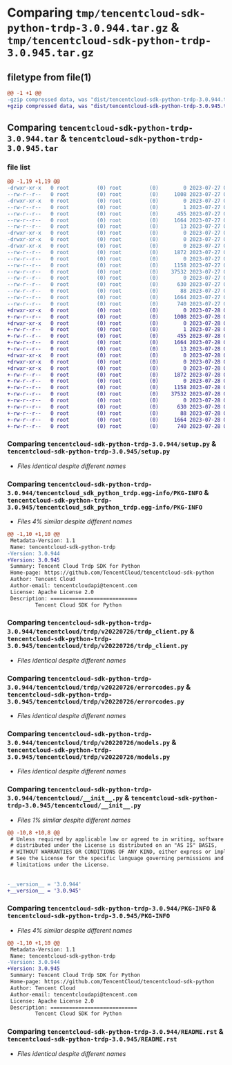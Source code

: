 # Comparing `tmp/tencentcloud-sdk-python-trdp-3.0.944.tar.gz` & `tmp/tencentcloud-sdk-python-trdp-3.0.945.tar.gz`

## filetype from file(1)

```diff
@@ -1 +1 @@
-gzip compressed data, was "dist/tencentcloud-sdk-python-trdp-3.0.944.tar", last modified: Thu Jul 27 02:26:30 2023, max compression
+gzip compressed data, was "dist/tencentcloud-sdk-python-trdp-3.0.945.tar", last modified: Fri Jul 28 00:38:23 2023, max compression
```

## Comparing `tencentcloud-sdk-python-trdp-3.0.944.tar` & `tencentcloud-sdk-python-trdp-3.0.945.tar`

### file list

```diff
@@ -1,19 +1,19 @@
-drwxr-xr-x   0 root         (0) root         (0)        0 2023-07-27 02:26:30.000000 tencentcloud-sdk-python-trdp-3.0.944/
--rw-r--r--   0 root         (0) root         (0)     1008 2023-07-27 02:26:30.000000 tencentcloud-sdk-python-trdp-3.0.944/setup.py
-drwxr-xr-x   0 root         (0) root         (0)        0 2023-07-27 02:26:30.000000 tencentcloud-sdk-python-trdp-3.0.944/tencentcloud_sdk_python_trdp.egg-info/
--rw-r--r--   0 root         (0) root         (0)        1 2023-07-27 02:26:30.000000 tencentcloud-sdk-python-trdp-3.0.944/tencentcloud_sdk_python_trdp.egg-info/dependency_links.txt
--rw-r--r--   0 root         (0) root         (0)      455 2023-07-27 02:26:30.000000 tencentcloud-sdk-python-trdp-3.0.944/tencentcloud_sdk_python_trdp.egg-info/SOURCES.txt
--rw-r--r--   0 root         (0) root         (0)     1664 2023-07-27 02:26:30.000000 tencentcloud-sdk-python-trdp-3.0.944/tencentcloud_sdk_python_trdp.egg-info/PKG-INFO
--rw-r--r--   0 root         (0) root         (0)       13 2023-07-27 02:26:30.000000 tencentcloud-sdk-python-trdp-3.0.944/tencentcloud_sdk_python_trdp.egg-info/top_level.txt
-drwxr-xr-x   0 root         (0) root         (0)        0 2023-07-27 02:26:30.000000 tencentcloud-sdk-python-trdp-3.0.944/tencentcloud/
-drwxr-xr-x   0 root         (0) root         (0)        0 2023-07-27 02:26:30.000000 tencentcloud-sdk-python-trdp-3.0.944/tencentcloud/trdp/
-drwxr-xr-x   0 root         (0) root         (0)        0 2023-07-27 02:26:30.000000 tencentcloud-sdk-python-trdp-3.0.944/tencentcloud/trdp/v20220726/
--rw-r--r--   0 root         (0) root         (0)     1872 2023-07-27 02:26:30.000000 tencentcloud-sdk-python-trdp-3.0.944/tencentcloud/trdp/v20220726/trdp_client.py
--rw-r--r--   0 root         (0) root         (0)        0 2023-07-27 02:26:30.000000 tencentcloud-sdk-python-trdp-3.0.944/tencentcloud/trdp/v20220726/__init__.py
--rw-r--r--   0 root         (0) root         (0)     1158 2023-07-27 02:26:30.000000 tencentcloud-sdk-python-trdp-3.0.944/tencentcloud/trdp/v20220726/errorcodes.py
--rw-r--r--   0 root         (0) root         (0)    37532 2023-07-27 02:26:30.000000 tencentcloud-sdk-python-trdp-3.0.944/tencentcloud/trdp/v20220726/models.py
--rw-r--r--   0 root         (0) root         (0)        0 2023-07-27 02:26:30.000000 tencentcloud-sdk-python-trdp-3.0.944/tencentcloud/trdp/__init__.py
--rw-r--r--   0 root         (0) root         (0)      630 2023-07-27 02:26:30.000000 tencentcloud-sdk-python-trdp-3.0.944/tencentcloud/__init__.py
--rw-r--r--   0 root         (0) root         (0)       88 2023-07-27 02:26:30.000000 tencentcloud-sdk-python-trdp-3.0.944/setup.cfg
--rw-r--r--   0 root         (0) root         (0)     1664 2023-07-27 02:26:30.000000 tencentcloud-sdk-python-trdp-3.0.944/PKG-INFO
--rw-r--r--   0 root         (0) root         (0)      740 2023-07-27 02:26:30.000000 tencentcloud-sdk-python-trdp-3.0.944/README.rst
+drwxr-xr-x   0 root         (0) root         (0)        0 2023-07-28 00:38:23.000000 tencentcloud-sdk-python-trdp-3.0.945/
+-rw-r--r--   0 root         (0) root         (0)     1008 2023-07-28 00:38:22.000000 tencentcloud-sdk-python-trdp-3.0.945/setup.py
+drwxr-xr-x   0 root         (0) root         (0)        0 2023-07-28 00:38:23.000000 tencentcloud-sdk-python-trdp-3.0.945/tencentcloud_sdk_python_trdp.egg-info/
+-rw-r--r--   0 root         (0) root         (0)        1 2023-07-28 00:38:23.000000 tencentcloud-sdk-python-trdp-3.0.945/tencentcloud_sdk_python_trdp.egg-info/dependency_links.txt
+-rw-r--r--   0 root         (0) root         (0)      455 2023-07-28 00:38:23.000000 tencentcloud-sdk-python-trdp-3.0.945/tencentcloud_sdk_python_trdp.egg-info/SOURCES.txt
+-rw-r--r--   0 root         (0) root         (0)     1664 2023-07-28 00:38:23.000000 tencentcloud-sdk-python-trdp-3.0.945/tencentcloud_sdk_python_trdp.egg-info/PKG-INFO
+-rw-r--r--   0 root         (0) root         (0)       13 2023-07-28 00:38:23.000000 tencentcloud-sdk-python-trdp-3.0.945/tencentcloud_sdk_python_trdp.egg-info/top_level.txt
+drwxr-xr-x   0 root         (0) root         (0)        0 2023-07-28 00:38:23.000000 tencentcloud-sdk-python-trdp-3.0.945/tencentcloud/
+drwxr-xr-x   0 root         (0) root         (0)        0 2023-07-28 00:38:23.000000 tencentcloud-sdk-python-trdp-3.0.945/tencentcloud/trdp/
+drwxr-xr-x   0 root         (0) root         (0)        0 2023-07-28 00:38:23.000000 tencentcloud-sdk-python-trdp-3.0.945/tencentcloud/trdp/v20220726/
+-rw-r--r--   0 root         (0) root         (0)     1872 2023-07-28 00:38:22.000000 tencentcloud-sdk-python-trdp-3.0.945/tencentcloud/trdp/v20220726/trdp_client.py
+-rw-r--r--   0 root         (0) root         (0)        0 2023-07-28 00:38:22.000000 tencentcloud-sdk-python-trdp-3.0.945/tencentcloud/trdp/v20220726/__init__.py
+-rw-r--r--   0 root         (0) root         (0)     1158 2023-07-28 00:38:22.000000 tencentcloud-sdk-python-trdp-3.0.945/tencentcloud/trdp/v20220726/errorcodes.py
+-rw-r--r--   0 root         (0) root         (0)    37532 2023-07-28 00:38:22.000000 tencentcloud-sdk-python-trdp-3.0.945/tencentcloud/trdp/v20220726/models.py
+-rw-r--r--   0 root         (0) root         (0)        0 2023-07-28 00:38:22.000000 tencentcloud-sdk-python-trdp-3.0.945/tencentcloud/trdp/__init__.py
+-rw-r--r--   0 root         (0) root         (0)      630 2023-07-28 00:38:22.000000 tencentcloud-sdk-python-trdp-3.0.945/tencentcloud/__init__.py
+-rw-r--r--   0 root         (0) root         (0)       88 2023-07-28 00:38:23.000000 tencentcloud-sdk-python-trdp-3.0.945/setup.cfg
+-rw-r--r--   0 root         (0) root         (0)     1664 2023-07-28 00:38:23.000000 tencentcloud-sdk-python-trdp-3.0.945/PKG-INFO
+-rw-r--r--   0 root         (0) root         (0)      740 2023-07-28 00:38:22.000000 tencentcloud-sdk-python-trdp-3.0.945/README.rst
```

### Comparing `tencentcloud-sdk-python-trdp-3.0.944/setup.py` & `tencentcloud-sdk-python-trdp-3.0.945/setup.py`

 * *Files identical despite different names*

### Comparing `tencentcloud-sdk-python-trdp-3.0.944/tencentcloud_sdk_python_trdp.egg-info/PKG-INFO` & `tencentcloud-sdk-python-trdp-3.0.945/tencentcloud_sdk_python_trdp.egg-info/PKG-INFO`

 * *Files 4% similar despite different names*

```diff
@@ -1,10 +1,10 @@
 Metadata-Version: 1.1
 Name: tencentcloud-sdk-python-trdp
-Version: 3.0.944
+Version: 3.0.945
 Summary: Tencent Cloud Trdp SDK for Python
 Home-page: https://github.com/TencentCloud/tencentcloud-sdk-python
 Author: Tencent Cloud
 Author-email: tencentcloudapi@tencent.com
 License: Apache License 2.0
 Description: ============================
         Tencent Cloud SDK for Python
```

### Comparing `tencentcloud-sdk-python-trdp-3.0.944/tencentcloud/trdp/v20220726/trdp_client.py` & `tencentcloud-sdk-python-trdp-3.0.945/tencentcloud/trdp/v20220726/trdp_client.py`

 * *Files identical despite different names*

### Comparing `tencentcloud-sdk-python-trdp-3.0.944/tencentcloud/trdp/v20220726/errorcodes.py` & `tencentcloud-sdk-python-trdp-3.0.945/tencentcloud/trdp/v20220726/errorcodes.py`

 * *Files identical despite different names*

### Comparing `tencentcloud-sdk-python-trdp-3.0.944/tencentcloud/trdp/v20220726/models.py` & `tencentcloud-sdk-python-trdp-3.0.945/tencentcloud/trdp/v20220726/models.py`

 * *Files identical despite different names*

### Comparing `tencentcloud-sdk-python-trdp-3.0.944/tencentcloud/__init__.py` & `tencentcloud-sdk-python-trdp-3.0.945/tencentcloud/__init__.py`

 * *Files 1% similar despite different names*

```diff
@@ -10,8 +10,8 @@
 # Unless required by applicable law or agreed to in writing, software
 # distributed under the License is distributed on an "AS IS" BASIS,
 # WITHOUT WARRANTIES OR CONDITIONS OF ANY KIND, either express or implied.
 # See the License for the specific language governing permissions and
 # limitations under the License.
 
 
-__version__ = '3.0.944'
+__version__ = '3.0.945'
```

### Comparing `tencentcloud-sdk-python-trdp-3.0.944/PKG-INFO` & `tencentcloud-sdk-python-trdp-3.0.945/PKG-INFO`

 * *Files 4% similar despite different names*

```diff
@@ -1,10 +1,10 @@
 Metadata-Version: 1.1
 Name: tencentcloud-sdk-python-trdp
-Version: 3.0.944
+Version: 3.0.945
 Summary: Tencent Cloud Trdp SDK for Python
 Home-page: https://github.com/TencentCloud/tencentcloud-sdk-python
 Author: Tencent Cloud
 Author-email: tencentcloudapi@tencent.com
 License: Apache License 2.0
 Description: ============================
         Tencent Cloud SDK for Python
```

### Comparing `tencentcloud-sdk-python-trdp-3.0.944/README.rst` & `tencentcloud-sdk-python-trdp-3.0.945/README.rst`

 * *Files identical despite different names*


